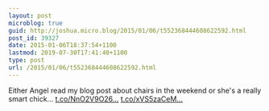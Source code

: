 ```yaml
---
layout: post
microblog: true
guid: http://joshua.micro.blog/2015/01/06/t552368444608622592.html
post_id: 39327
date: 2015-01-06T18:37:54+1100
lastmod: 2019-07-30T17:41:40+1100
type: post
url: /2015/01/06/t552368444608622592.html
---
```

Either Angel read my blog post about chairs in the weekend or she's a really smart chick... [t.co/NnO2V9O26...](http://t.co/NnO2V9O26d) [t.co/xVS5zaCeM...](http://t.co/xVS5zaCeMG)
